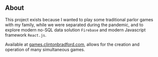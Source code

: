 ## About

This project exists because I wanted to play some traditional parlor games with my family, while we were separated during the pandemic, and to explore modern no-SQL data solution `Firebase` and modern Javascript framework `React.js`.

Available at [games.clintonbradford.com](games.clintonbradford.com), allows for the creation and operation of many simultaneous games.
